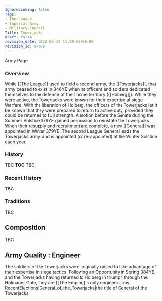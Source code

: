 ```yaml
---
IgnoreLinking: false
Tags:
- The-League
- Imperial-Army
- Military-Council
Title: Towerjacks
draft: false
revision_date: 2023-02-17 11:09:57+00:00
revision_id: 97609
---
```


Army Page
### Overview
While [[The League]] used to field a second army, the [[Towerjacks]], that army ceased to exist in 346YE when its officers and soldiers dedicated themselves to the defence of their home territory ([[Holberg]]). While they were active, the Towerjacks were known for their expertise at siege Warfare. With the liberation of Holberg, the officers of the Towerjacks  let it be known that they were prepared to return to active duty, provided they could be returned to fUll strength. A motion before the Senate during the Summer Solstice 379YE gained permission to reinstate the Towerjacks. When their resupply and recruitment are complete, a new [[General]] was appointed in Winter 379YE.
The second League General leads the Towerjacks army, and is appointed (or re-appointed) at the Winter Solstice each year.
### History
TBC
__TOC__
TBC
### Recent History
TBC
### Traditions
TBC
## Composition
TBC
## Army Quality : Engineer
The soldiers of the Towerjacks were originally raised to take advantage of their expertise in siege tactics. Following an Opportunity in Spring 384YE, and the Towerjacks having returned to Holberg in triumph through the Holmauer Gate, they are [[The Empire]]'s only engineer army.
RecentElections|General_of_the_Towerjacks|the title of General of the Towerjacks